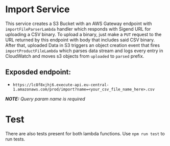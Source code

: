 # Import Service

This service creates a S3 Bucket with an AWS Gateway endpoint with `importFileParserLambda` handler which responds with Sigend URL for uploading a CSV binary. To upload a binary, just make a `PUT` request to the URL returned by this endpoint with body that includes said CSV binary. After that, uploaded Data in S3 triggers an object creation event that fires `importProductFileLambda` which parses data stream and logs every entry in CloudWatch and moves s3 objects from `uploaded` to `parsed` prefix.

## Exposded endpoint:
- `https://lc8f8xjhj6.execute-api.eu-central-1.amazonaws.com/prod/import?name=<your_csv_file_name_here>.csv`

***NOTE:*** *Query param name is required*

# Test
There are also tests present for both lambda functions. Use `npm run test` to run tests.

